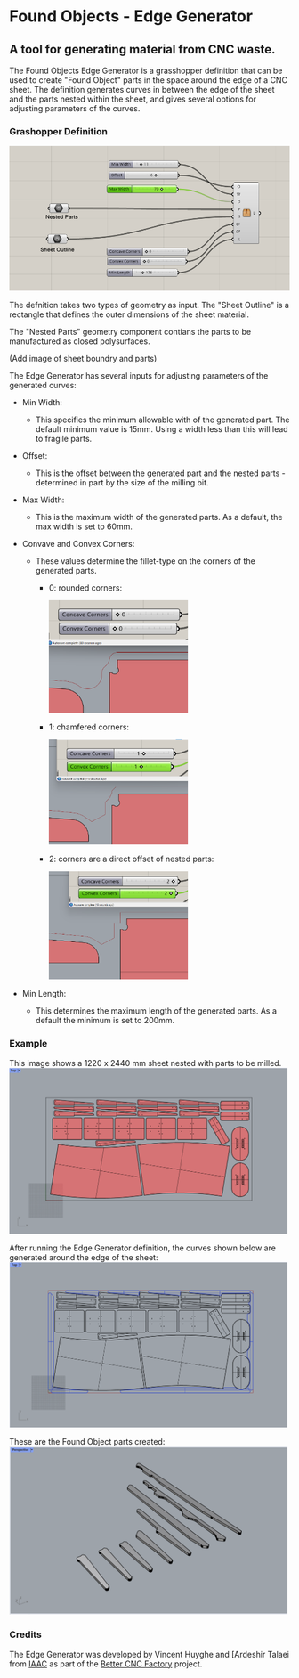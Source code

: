# Found Objects - Edge Generator
## A tool for generating material from CNC waste.

The Found Objects Edge Generator is a grasshopper definition that can be used to create "Found Object" parts in the space around the edge of a CNC sheet. The definition generates curves in between the edge of the sheet and the parts nested within the sheet, and gives several options for adjusting parameters of the curves. 

### Grashopper Definition

![grasshopper overivew](img/GH-overview.png)

The defnition takes two types of geometry as input. The "Sheet Outline" is a rectangle that defines the outer dimensions of the sheet material. 

The "Nested Parts" geometry component contians the parts to be manufactured as closed polysurfaces. 

(Add image of sheet boundry and parts)

The Edge Generator has several inputs for adjusting parameters of the generated curves:

- Min Width:
	+ This specifies the minimum allowable with of the generated part. The default minimum value is 15mm. Using a width less than this will lead to fragile parts.
- Offset:
	+ This is the offset between the generated part and the nested parts - determined in part by the size of the milling bit. 
- Max Width:
	+ This is the maximum width of the generated parts. As a default, the max width is set to 60mm.
- Convave and Convex Corners:
	+ These values determine the fillet-type on the corners of the generated parts. 
		* 0: rounded corners: 
		
			<img src="https://github.com/found-objects/FoundObjects/blob/main/img/Interface-Corners0.png" width="250">
		
		* 1: chamfered corners: 
		
			<img src="https://github.com/found-objects/FoundObjects/blob/main/img/Interface-Corners1.png" width="250">

		* 2: corners are a direct offset of nested parts:

			<img src="https://github.com/found-objects/FoundObjects/blob/main/img/Interface-Corners2.png" width="250">
		
- Min Length:
	+ This determines the maximum length of the generated parts. As a default the minimum is set to 200mm. 

### Example
This image shows a 1220 x 2440 mm sheet nested with parts to be milled. 
<img src="https://github.com/found-objects/FoundObjects/blob/main/img/Example-Sheet.png" width="500">

After running the Edge Generator definition, the curves shown below are generated around the edge of the sheet:
<img src="https://github.com/found-objects/FoundObjects/blob/main/img/Example-SheetParts.png" width="500">

These are the Found Object parts created:
<img src="https://github.com/found-objects/FoundObjects/blob/main/img/Example-GeneratedParts.png" width="500">


### Credits
The Edge Generator was developed by Vincent Huyghe and [Ardeshir Talaei from [IAAC](https://www.iaac.net) as part of the [Better CNC Factory](https://betterfactory.eu/bcf) project. 
